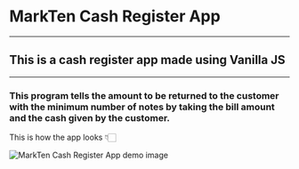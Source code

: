 # MarkTen Cash Register App

---

## This is a cash register app made using Vanilla JS

---

### This program tells the amount to be returned to the customer with the minimum number of notes by taking the bill amount and the cash given by the customer.

This is how the app looks 👇🏻

![MarkTen Cash Register App demo image](./MarkTen%20Cash%20Register%20App%20image.PNG)